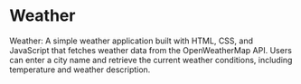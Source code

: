 # Weather
Weather: A simple weather application built with HTML, CSS, and JavaScript that fetches weather data from the OpenWeatherMap API. Users can enter a city name and retrieve the current weather conditions, including temperature and weather description.
